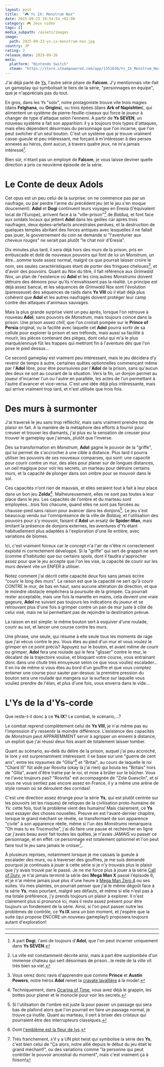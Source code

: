 ```yaml
---
layout: post
title:  "🎮 Ys IX: Monstrum Nox"
date: 2025-09-23 19:54:54 +02:00
category: 🎮 Jeux vidéo
tags: []
media_subpath: /assets/images
image:
  path: 2025-09-23-ys-ix-monstrum-nox.jpg
country: JP
rating: 3
release_date: 2019-09-26
meta:
  platform: "Nintendo Switch"
  steam: "https://store.steampowered.com/app/1351630/Ys_IX_Monstrum_Nox/"
---
```


J'ai déjà parlé de [Ys](/posts/ys-memoire-the-oath-in-felghana/), l'autre série phare de **Falcom**. J'y mentionnais vite-fait un gameplay qui symbolisait le tiers de la série, "personnages en équipe", que je n'appréciais pas du tout.

En gros, dans les Ys "solo", notre protagoniste trouve vite trois magies (dans **Felghana**, ou **Origins**), ou trois épées (dans **Ark of Napishtim**), qui alimentent un système de pierre-feuille-ciseaux qui force le joueur à changer de type d'attaque selon l'ennemi. A partir de **Ys SEVEN**, un nouveau système a fait son apparition: il y a toujours trois types d'attaques, mais elles dépendent désormais du personnage que l'on incarne, que l'on peut switcher d'un seul bouton. C'est un système que je trouve vraiment casse-gueule et peu intéressant, me forçant à m'intéresser à des persos annexes au héros, dont aucun, à travers quatre jeux, ne m'a jamais intéressé[^1].

Bien sûr, n'étant pas un employé de **Falcom**, je vous laisse deviner quelle direction a pris ce neuvième épisode de la série.

# Le Conte de deux Adols

Cet opus est un peu celui de la surprise: on ne commence pas par un naufrage, ou par perdre l'arme du précédent jeu (et le jeu s'en moque doucement). **Adol** et **Dogi** continuent leurs voyages en Eresia (l'équivalent local de l'Europe), arrivent face à la "ville-prison"[^2] de _Balduq_, et font face aux soldats locaux qui jettent **Adol** dans les geôles car après trois naufrages, deux épées-artefacts ancestrales perdues, et la destruction de quelques temples abritant des forces antiques avec lesquelles il ne fallait pas jouer, le gouvernement du coin se demande si "l'aventurier aux cheveux rouges" ne serait pas plutôt "le chat noir d'Eresia".

Dix minutes plus tard, il sera déjà hors des murs de la prison, pris en embuscade et doté de nouveaux pouvoirs qui font de lui un _Monstrum_, un être...somme toute assez normal, malgré ce que pourrait laisser croire le nom, ses seules caractéristiques étant de porter des fringues cheloues[^3], et d'avoir des pouvoirs. Quant au _Nox_ du titre, il fait référence aux _Grimwald Nox_, un plan de l'existence où **Adol** et les cinq autres _Monstrums_ doivent détruire des démons pour qu'ils n'envahissent pas la réalité. Le principe est déjà assez bancal, et les séquences de _Grimwald Nox_ sont l'évolution (paresseuse) des séquences de raids dans **Ys VIII** où il était déjà plus cohérent que **Adol** et les autres naufragés doivent protéger leur camp contre des attaques d'animaux sauvages.

Mais la plus grande surprise vient un peu après, lorsque l'on retrouve à nouveau **Adol**, sans pouvoirs de _Monstrum_, mais toujours coincé dans la prison. Une prison assez _chill_, que l'on croirait pompée sur le **Prince of Persia** original, vu la facilité avec laquelle cet **Adol** pourra sortir de sa cellule pour explorer la prison et ses tréfonds, mais aussi sa facilité à mourir, les pièces contenant des pièges, dont celui qui m'a le plus marqué/ennuyé fût les trappes qui mettront fin à l'aventure dès que l'on pose le pied dessus...

Ce second gameplay est vraiment peu intéressant, mais le jeu décidera d'y revenir de temps à autre, certaines quêtes optionnelles commençant même par l'**Adol** libre, pour être poursuivies par l'**Adol** de la prison, sans qu'aucun des deux ne soit au courant de la situation. Vers la fin, un donjon permet au joueur d'incarner l'un ou l'autre en parallèle, les actes de l'un permettant à l'autre d'avancer et vice-versa. C'est une idée déjà plus intéressante, mais qui arrive vraiment trop tard, et n'est utilisée que trois fois.

# Des murs à surmonter

J'ai traversé le jeu sans trop réfléchir, mais sans vraiment prendre trop de plaisir en fait. A la manière de la métaphore des efforts à fournir pour creuser et trouver les diamants, j'ai plus eu la sensation de creuser pour trouver le gameplay que j'aimais, plutôt que l'inverse.

Dès sa transformation en _Monstrum_, **Adol** gagne le pouvoir de la "griffe", qui lui permet de s'accrocher à une cible à distance. Plus tard il pourra utiliser les pouvoirs de ses nouveaux comparses, qui sont: une capacité pour courir contre un mur, des ailes pour planer sur de longues distances, un oeil magique pour voir les secrets, un marteau pour détruire certains murs, et la capacité de plonger dans son ombre pour se mouvoir dans le sol.

Ces capacités n'ont rien de mauvais, et elles seraient tout à fait à leur place dans un bon jeu **Zelda**[^4]. Malheureusement, elles ne sont pas toutes à leur place dans le jeu. Les capacités de l'ombre et du marteau sont employées...trois fois chacune, quand elles ne sont pas forcées au chausse-pied sans raison pour avancer dans les donjons[^5]. Le jeu s'est beaucoup vendu sur l'omniprésence de la ville de _Balduq_, et l'utilisation des pouvoirs pour s'y mouvoir, faisant d'**Adol** un ersatz de **Spider-Man**, mais limitant la présence de donjons externes, les aventures d'Ys étant habituellement plus adaptées à l'exploration d'une île entière, avec variations de biomes.

Ici, c'est vraiment foireux car le concept n'a l'air de n'être ni correctement exploité ni correctement développé. Si la "griffe" qui sert de grappin ne sert (comme d'habitude) que sur certains spots, dont il faudra s'approcher assez pour que le jeu accepte que l'on les vise, la capacité de courir sur les murs devient vite un ENFER à utiliser.

Notez comment j'ai décrit cette capacité deux fois sans jamais écrire "courir le long des murs". La raison est que la capacité ne sert qu'à courir CONTRE le mur, de bas en haut, sans aucune altération de direction, et que le moindre obstacle empêchera la poursuite de la grimpée. Ca pourrait rester acceptable, mais une fois la manette en mains, cela devient une vraie gageure, **Adol** ne suivant pas toujours les indications du joueur et se retrouvant plus d'une fois à grimper contre un pan de mur juste à côté de celui visé, mais ne lui permettant pas de rejoindre la destination prévue.

La raison en est simple: le même bouton sert à esquiver d'une roulade, courir au sol, et lancer une course contre les murs.

Une phrase, une seule, qui résume à elle seule tous les moments de rage que j'ai vécus contre le jeu. Vous êtes au pied d'un mur et vous voulez le grimper en ce point précis? Appuyez sur le bouton, et avant même de courir ou grimper, **Adol** fera une roulade qui le fera "glisser" contre le mur, le décalant de la trajectoire voulue, et bloquant votre course, vous entrainant donc dans une chute très ennuyeuse selon ce que vous vouliez escalader... Il en ira de même si vous êtes au bord d'un gouffre et que vous comptez entamer une course pour sauter par-dessus: la première pression du bouton sera une roulade qui mangera sur la surface sur laquelle vous vouliez prendre de l'élan, et plus d'une fois, vous enverra dans le vide...

# L'Ys de la d'Ys-corde

Que reste-t-il donc à ce **Ys IX**? Le combat, le scénario,...?

Le combat reprend complètement celui de **Ys VIII**, je n'ai même pas eu l'impression d'y ressentir la moindre différence. L'existence des capacités de _Monstrum_ peut APPAREMMENT servir à agripper un ennemi à distance, un exploit que j'ai réussi deux fois avant de totalement laisser tomber.

Quant au scénario, au-delà du délire de la prison, auquel j'ai peu accroché, le lore y est surprenamment intéressant: il se base sur une "guerre de cent ans", entre les royaumes de "Gllia"[^6] et "Britai", au cours de laquelle le roi "Chard III" fût aidé par Rosvita (okay là j'ai rien) qui bouta les "Britais" hors de "Gllia", avant d'être trahie par le roi, et mise à brûler sur le bûcher. Vous ne l'avez toujours pas? "Rosvita" est accompagnée de "Zola Guesclin", et si vous ne vous sentiez pas encore assez en France, il y a même une arène de style romain où se déroulent des corridas!

C'est une direction assez étrange pour la série **Ys**, qui est plutôt centrée sur les pouvoirs (et les risques) de reliques de la civilisation proto-humaine de _Ys_: cette fois, tout le problème vient des humains! Mais clairement, ce **Ys** veut essayer des choses nouvelles. Preuve en est l'avant-dernier chapitre, lorsque le grand méchant se révèle, se transformant de son apparence "civile" à son apparence réelle, même si l'un des _Monstrums_ remarquera "Oh mais tu es Trucmuche", j'ai dû faire une pause et rechercher en ligne car j'avais beau avoir fait toutes les quêtes, je n'avais JAMAIS vu passer ce personnage, et en effet: ce personnage est totalement optionnel et l'on peut faire tout le jeu sans jamais le croiser[^7].

À plusieurs reprises, notamment lorsque je me cassais la gueule à escalader des murs, ou à traverser des gouffres, je me suis demandé pourquoi je continuais à jouer à cette série si je n'y trouvais plus le plaisir que j'y avais trouvé par le passé. Je ne me force plus à jouer à la série [<i class="fab fa-wikipedia-w"></i> Call of Duty](https://fr.wikipedia.org/wiki/Call_of_Duty), je n'ai jamais terminé la série des **Mega Man X** passé l'épisode 6, et je n'ai même jamais joué plus d'une heure à [<i class="fab fa-wikipedia-w"></i> Mega Man Zero 4](https://fr.wikipedia.org/wiki/Mega_Man_Zero_4) ou ses suites. Vu mes plaintes, on pourrait penser que j'ai le même dégoût face à la série **Ys**, mais pourtant, malgré ses défauts, et même si elle n'est pas à ma totale préférence, j'y prends toujours un plaisir à explorer. Il n'est clairement plus si prononcé ici, mais il reste assez présent pour être toujours un fondement de la série. Ainsi, si l'on peut passer outre les problèmes de contrôle, ce **Ys IX** sera un bon moment, et j'espère que la suite (qui propose ENCORE un nouveau gameplay!) proposera toujours autant d'exploration!

***
[^1]: A part **Dogi**, l'ami de toujours d'**Adol**, que l'on peut incarner uniquement dans **Ys SEVEN**.
[^2]: La ville est constamment décrite ainsi, mais à part être surplombée d'un immense chateau qui sert désormais de prison...le reste de la ville vit très bien sa vie!.
[^3]: Vous serez donc ravis d'apprendre que comme **Prince** et **Austin Powers**, notre héros **Adol** remet la [<i class="fab fa-wikipedia-w"></i> cravate lavallière](https://fr.wikipedia.org/wiki/Lavalli%C3%A8re) à la mode!.
[^4]: Techniquement, dans [<i class="fab fa-wikipedia-w"></i> Ocarina of Time](https://fr.wikipedia.org/wiki/The_Legend_of_Zelda:_Ocarina_of_Time), vous avez déjà le grappin, les bottes pour planer et le monocle pour voir les secrets.
[^5]: Si l'utilisation de l'ombre est juste là pour passer un passage qui sera bas de plafond alors que l'on pourrait en faire un passage normal, je trouve ça inutile. Quant au marteau, il sert à briser des cristaux qui pourraient être des interrupteurs classiques.
[^6]: Dont [l'emblème est la fleur de lys](https://isu.fandom.com/wiki/Kingdom_of_Gllia).
[^7]: Très franchement, s'il y a UN plot twist qui symbolise la série des **Ys**, c'est bien celui de "Ça alors, notre allié depuis le début du jeu était le grand méchant!", ou des variations comme "la personne qui peut contrôler le pouvoir ancestral du moment", mais c'est vraiment ça à foison!